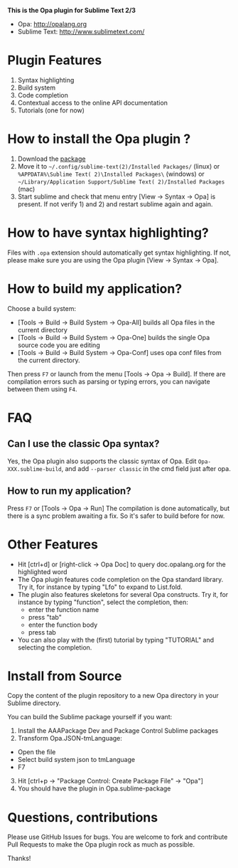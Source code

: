 **This is the Opa plugin for Sublime Text 2/3**

- Opa: http://opalang.org
- Sublime Text: http://www.sublimetext.com/

# Plugin Features

1) Syntax highlighting
2) Build system
3) Code completion
4) Contextual access to the online API documentation
5) Tutorials (one for now)

# How to install the Opa plugin ?

1) Download the [package](https://github.com/downloads/MLstate/OpaSublimeText/Opa.sublime-package)
2) Move it to `~/.config/sublime-text(2)/Installed Packages/` (linux)
or `%APPDATA%\Sublime Text( 2)\Installed Packages\` (windows)
or `~/Library/Application Support/Sublime Text( 2)/Installed Packages` (mac)
3) Start sublime and check that menu entry [View -> Syntax -> Opa] is present. If not verify 1) and 2) and restart sublime again and again.

# How to have syntax highlighting?

Files with `.opa` extension should automatically get syntax highlighting. If not, please make sure you are using the Opa plugin [View -> Syntax -> Opa].

# How to build my application?

Choose a build system:
- [Tools -> Build -> Build System -> Opa-All] builds all Opa files in the current directory
- [Tools -> Build -> Build System -> Opa-One] builds the single Opa source code you are editing
- [Tools -> Build -> Build System -> Opa-Conf] uses opa conf files from the current directory.

Then press `F7` or launch from the menu [Tools -> Opa -> Build].
If there are compilation errors such as parsing or typing errors, you can navigate between them using `F4`.

# FAQ

## Can I use the classic Opa syntax?
Yes, the Opa plugin also supports the classic syntax of Opa. Edit `Opa-XXX.sublime-build`, and add `--parser classic` in the cmd field just after opa.

## How to run my application?

Press `F7` or [Tools -> Opa -> Run]
The compilation is done automatically, but there is a sync problem awaiting a fix.
So it's safer to build before for now.

# Other Features

- Hit [ctrl+d] or [right-click -> Opa Doc] to query doc.opalang.org for the highlighted word
- The Opa plugin features code completion on the Opa standard library.
  Try it, for instance by typing "Lfo" to expand to List.fold.
- The plugin also features skeletons for several Opa constructs. Try it, for instance by typing "function", select the completion, then:
   - enter the function name
   - press "tab"
   - enter the function body
   - press tab
- You can also play with the (first) tutorial by typing "TUTORIAL" and selecting the completion.

# Install from Source

Copy the content of the plugin repository to a new Opa directory in your Sublime directory.

You can build the Sublime package yourself if you want:

1) Install the AAAPackage Dev and Package Control Sublime packages
2) Transform Opa.JSON-tmLanguage:
  - Open the file
  - Select build system json to tmLanguage
  - F7
3) Hit [ctrl+p -> "Package Control: Create Package File" -> "Opa"]
4) You should have the plugin in Opa.sublime-package

# Questions, contributions

Please use GitHub Issues for bugs. You are welcome to fork and contribute Pull Requests to make the Opa plugin rock as much as possible.

Thanks!
